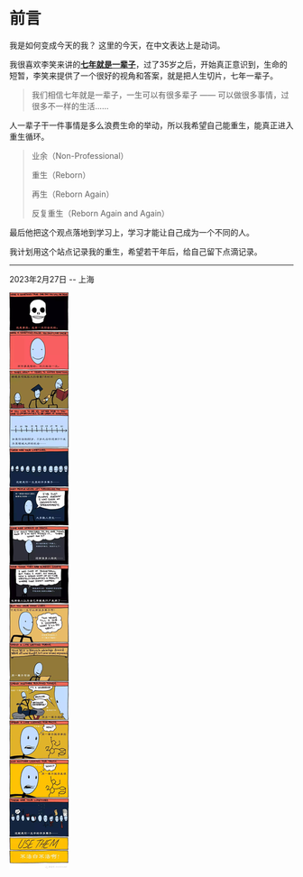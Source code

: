 # 前言

我是如何变成今天的我？
这里的今天，在中文表达上是动词。

我很喜欢李笑来讲的[**七年就是一辈子**](https://b.xinshengdaxue.com/Preface.html)，过了35岁之后，开始真正意识到，生命的短暂，李笑来提供了一个很好的视角和答案，就是把人生切片，七年一辈子。

>我们相信七年就是一辈子，一生可以有很多辈子 —— 可以做很多事情，过很多不一样的生活……


人一辈子干一件事情是多么浪费生命的举动，所以我希望自己能重生，能真正进入重生循环。
> 业余（Non-Professional）
> 
> 重生（Reborn）
> 
>再生（Reborn Again）
> 
> 反复重生（Reborn Again and Again）
> 
最后他把这个观点落地到学习上，学习才能让自己成为一个不同的人。

我计划用这个站点记录我的重生，希望若干年后，给自己留下点滴记录。

---
 2023年2月27日  -- 上海
 
![life.jpg](..%2F..%2Fpublic%2Fpic%2Flife.jpg)